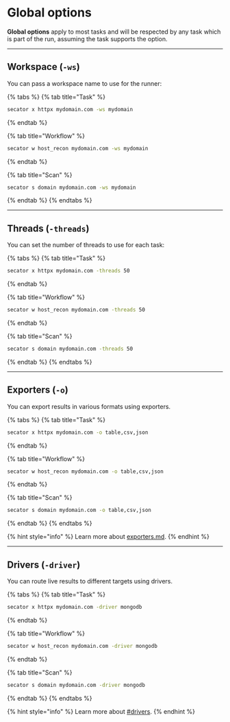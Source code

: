 # Global options

**Global options** apply to most tasks and will be respected by any task which is part of the run, assuming the task supports the option.

***

## Workspace (`-ws`)

You can pass a workspace name to use for the runner:

{% tabs %}
{% tab title="Task" %}
```bash
secator x httpx mydomain.com -ws mydomain
```
{% endtab %}

{% tab title="Workflow" %}
```bash
secator w host_recon mydomain.com -ws mydomain
```
{% endtab %}

{% tab title="Scan" %}
```bash
secator s domain mydomain.com -ws mydomain
```
{% endtab %}
{% endtabs %}

***

## Threads (`-threads`)

You can set the number of threads to use for each task:

{% tabs %}
{% tab title="Task" %}
```bash
secator x httpx mydomain.com -threads 50
```
{% endtab %}

{% tab title="Workflow" %}
```bash
secator w host_recon mydomain.com -threads 50
```
{% endtab %}

{% tab title="Scan" %}
```bash
secator s domain mydomain.com -threads 50
```
{% endtab %}
{% endtabs %}

***

## Exporters (`-o`)

You can export results in various formats using exporters.

{% tabs %}
{% tab title="Task" %}
```bash
secator x httpx mydomain.com -o table,csv,json
```
{% endtab %}

{% tab title="Workflow" %}
```bash
secator w host_recon mydomain.com -o table,csv,json
```
{% endtab %}

{% tab title="Scan" %}
```bash
secator s domain mydomain.com -o table,csv,json
```
{% endtab %}
{% endtabs %}

{% hint style="info" %}
Learn more about [exporters.md](../in-depth/concepts/exporters.md "mention").
{% endhint %}

***

## Drivers (`-driver`)

You can route live results to different targets using drivers.

{% tabs %}
{% tab title="Task" %}
```bash
secator x httpx mydomain.com -driver mongodb
```
{% endtab %}

{% tab title="Workflow" %}
```bash
secator w host_recon mydomain.com -driver mongodb
```
{% endtab %}

{% tab title="Scan" %}
```bash
secator s domain mydomain.com -driver mongodb
```
{% endtab %}
{% endtabs %}

{% hint style="info" %}
Learn more about [#drivers](../in-depth/concepts/hooks-and-drivers.md#drivers "mention").
{% endhint %}
